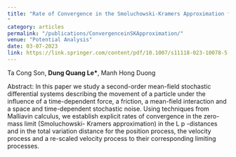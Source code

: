 ```yaml
---
title: "Rate of Convergence in the Smoluchowski-Kramers Approximation for Mean-field Stochastic Differential Equations
"
category: articles
permalink: "/publications/ConvergenceinSKApproximation/"
venue: "Potential Analysis"
date: 03-07-2023
link: https://link.springer.com/content/pdf/10.1007/s11118-023-10078-5.pdf
---
```


[comment]: <> (<a href="https://proceedings.mlr.press/v162/le22a.html">Arxiv</a>.)
Ta Cong Son, <b>Dung Quang Le\*</b>,  Manh Hong Duong

Abstract: In this paper we study a second-order mean-field stochastic differential systems describing the movement of a particle under the influence of a time-dependent force, a friction, a mean-field interaction and a space and time-dependent stochastic noise. Using techniques from Malliavin calculus, we establish explicit rates of convergence in the zero-mass limit (Smoluchowski- Kramers approximation) in the L p -distances and in the total variation distance for the position process, the velocity process and a re-scaled velocity process to their corresponding limiting processes.

